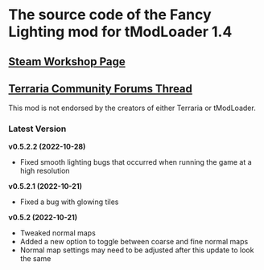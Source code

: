 ﻿# The source code of the Fancy Lighting mod for tModLoader 1.4

## [Steam Workshop Page](https://steamcommunity.com/sharedfiles/filedetails/?id=2822950837)
## [Terraria Community Forums Thread](https://forums.terraria.org/index.php?threads/fancy-lighting-mod.113067/)

This mod is not endorsed by the creators of either Terraria or tModLoader.

### Latest Version

**v0.5.2.2 (2022-10-28)**
- Fixed smooth lighting bugs that occurred when running the game at a high resolution

**v0.5.2.1 (2022-10-21)**
- Fixed a bug with glowing tiles

**v0.5.2 (2022-10-21)**
- Tweaked normal maps
- Added a new option to toggle between coarse and fine normal maps
- Normal map settings may need to be adjusted after this update to look the same